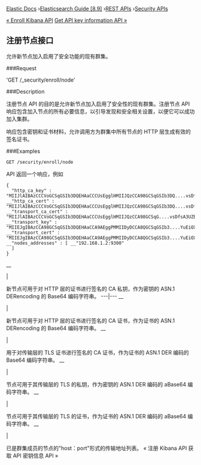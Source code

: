 

[Elastic Docs](/guide/) ›[Elasticsearch Guide [8.9]](index.md) ›[REST
APIs](rest-apis.md) ›[Security APIs](security-api.md)

[« Enroll Kibana API](security-api-kibana-enrollment.md) [Get API key
information API »](security-api-get-api-key.md)

## 注册节点接口

允许新节点加入启用了安全功能的现有群集。

###Request

'GET /_security/enroll/node'

###Description

注册节点 API 的目的是允许新节点加入启用了安全性的现有群集。注册节点 API 响应包含加入节点的所有必要信息，以引导发现和安全相关设置，以便它可以成功加入集群。

响应包含密钥和证书材料，允许调用方为群集中所有节点的 HTTP 层生成有效的签名证书。

###Examples

    
    
    GET /security/enroll/node

API 返回一个响应，例如

    
    
    {
      "http_ca_key" : "MIIJlAIBAzCCCVoGCSqGSIb3DQEHAaCCCUsEgglHMIIJQzCCA98GCSqGSIb3DQ....vsDfsA3UZBAjEPfhubpQysAICCAA=", __"http_ca_cert" : "MIIJlAIBAzCCCVoGCSqGSIb3DQEHAaCCCUsEgglHMIIJQzCCA98GCSqGSIb3DQ....vsDfsA3UZBAjEPfhubpQysAICCAA=", __"transport_ca_cert" : "MIIJlAIBAzCCCVoGCSqGSIb3DQEHAaCCCUsEgglHMIIJQzCCA98GCSqG....vsDfsA3UZBAjEPfhubpQysAICCAA=", __"transport_key" : "MIIEJgIBAzCCA98GCSqGSIb3DQEHAaCCA9AEggPMMIIDyDCCA8QGCSqGSIb3....YuEiOXvqZ6jxuVSQ0CAwGGoA==", __"transport_cert" : "MIIEJgIBAzCCA98GCSqGSIb3DQEHAaCCA9AEggPMMIIDyDCCA8QGCSqGSIb3....YuEiOXvqZ6jxuVSQ0CAwGGoA==", __"nodes_addresses" : [ __"192.168.1.2:9300"
      ]
    }

__

|

新节点可用于对 HTTP 层的证书进行签名的 CA 私钥，作为密钥的 ASN.1 DERencoding 的 Base64 编码字符串。   ---|---    __

|

新节点可用于对 HTTP 层的证书进行签名的 CA 证书，作为证书的 ASN.1 DERencoding 的 Base64 编码字符串。   __

|

用于对传输层的 TLS 证书进行签名的 CA 证书，作为证书的 ASN.1 DER 编码的 Base64 编码字符串。   __

|

节点可用于其传输层的 TLS 的私钥，作为密钥的 ASN.1 DER 编码的 aBase64 编码字符串。   __

|

节点可用于其传输层的 TLS 的证书，作为证书的 ASN.1 DER 编码的 aBase64 编码字符串。   __

|

已是群集成员的节点的"host：port"形式的传输地址列表。   « 注册 Kibana API 获取 API 密钥信息 API »